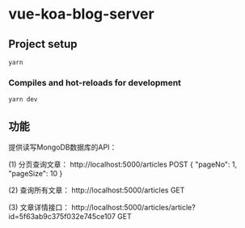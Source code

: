 # vue-koa-blog-server

## Project setup
```
yarn
```

### Compiles and hot-reloads for development
```
yarn dev
```


## 功能

提供读写MongoDB数据库的API：

(1) 分页查询文章：
http://localhost:5000/articles
POST
{
	"pageNo": 1,
	"pageSize": 10
}

(2) 查询所有文章：
http://localhost:5000/articles
GET

(3) 文章详情接口：
http://localhost:5000/articles/article?id=5f63ab9c375f032e745ce107
GET

